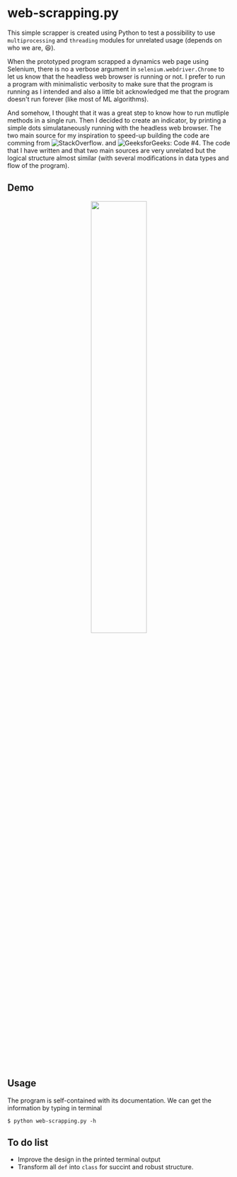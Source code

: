 # web-scrapping.py
This simple scrapper is created using Python to test a possibility to use `multiprocessing` and `threading` modules 
for unrelated usage (depends on who we are, 😆).

When the prototyped program scrapped a dynamics web page using Selenium, there is no a verbose argument in `selenium.webdriver.Chrome`
to let us know that the headless web browser is running or not. I prefer to run a program with minimalistic verbosity to make
sure that the program is running as I intended and also a little bit acknowledged me that the program doesn't run forever
(like most of ML algorithms). 

And somehow, I thought that it was a great step to know how to run mutliple methods in a single run. 
Then I decided to create an indicator, by printing a simple dots simulataneously running with the headless web browser.
The two main source for my inspiration to speed-up building the code are
comming from ![StackOverflow]("https://stackoverflow.com/questions/10415028/how-can-i-recover-the-return-value-of-a-function-passed-to-multiprocessing-proce").
and ![GeeksforGeeks: Code #4]("https://www.geeksforgeeks.org/start-and-stop-a-thread-in-python/"). The code that I have written
and that two main sources are very unrelated but the logical structure almost similar (with several modifications in data types
and flow of the program).

## Demo 

<p align="center">
<img src="https://github.com/LugoBlogger/web-scrapper/blob/master/web-scrapper.gif" width=50%>
</p>

## Usage
The program is self-contained with its documentation. We can get the information by typing in terminal

```
$ python web-scrapping.py -h
```

## To do list

- Improve the design in the printed terminal output
- Transform all `def` into `class` for succint and robust structure.
